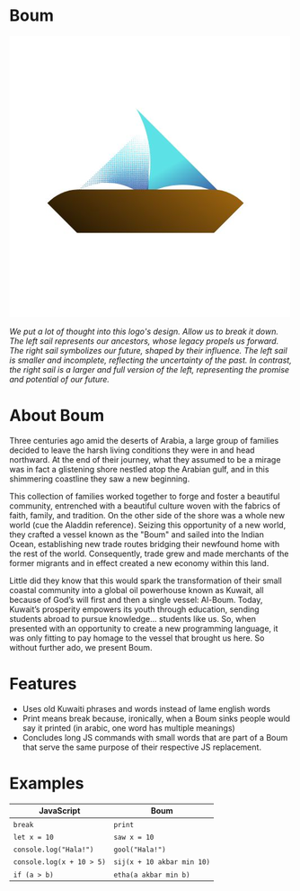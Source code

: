 # Boum
![alt text](https://github.com/abmarz/Boum/blob/main/docs/Boum%20Logo%20Final.jpg?raw=true)

*We put a lot of thought into this logo's design. Allow us to break it down. The left sail represents our ancestors, whose legacy propels us forward. The right sail symbolizes our future, shaped by their influence. The left sail is smaller and incomplete, reflecting the uncertainty of the past. In contrast, the right sail is a larger and full version of the left, representing the promise and potential of our future.*

# About Boum

Three centuries ago amid the deserts of Arabia, a large group of families decided to leave the harsh living conditions they were in and head northward. At the end of their journey, what they assumed to be a mirage was in fact a glistening shore nestled atop the Arabian gulf, and in this shimmering coastline they saw a new beginning. 

This collection of families worked together to forge and foster a beautiful community, entrenched with a beautiful culture woven with the fabrics of faith, family, and tradition. On the other side of the shore was a whole new world (cue the Aladdin reference). Seizing this opportunity of a new world, they crafted a vessel known as the "Boum" and sailed into the Indian Ocean, establishing new trade routes bridging their newfound home with the rest of the world. Consequently, trade grew and made merchants of the former migrants and in effect created a new economy within this land. 

Little did they know that this would spark the transformation of their small coastal community into a global oil powerhouse known as Kuwait, all because of God’s will first and then a single vessel: Al-Boum. Today, Kuwait’s prosperity empowers its youth through education, sending students abroad to pursue knowledge... students like us. So, when presented with an opportunity to create a new programming language, it was only fitting to pay homage to the vessel that brought us here. So without further ado, we present Boum.


# Features
- Uses old Kuwaiti phrases and words instead of lame english words
- Print means break because, ironically, when a Boum sinks people would say it printed (in arabic, one word has multiple meanings)
- Concludes long JS commands with small words that are part of a Boum that serve the same purpose of their respective JS replacement.

# Examples

| JavaScript  | Boum |
| ------------- | ------------- |
| `break`  | `print`  |
| `let x = 10`  | `saw x = 10`  |
| `console.log("Hala!")`  | `gool("Hala!")`  |
| `console.log(x + 10 > 5)`  | `sij(x + 10 akbar min 10)`  |
| `if (a > b)` | `etha(a akbar min b)` |
